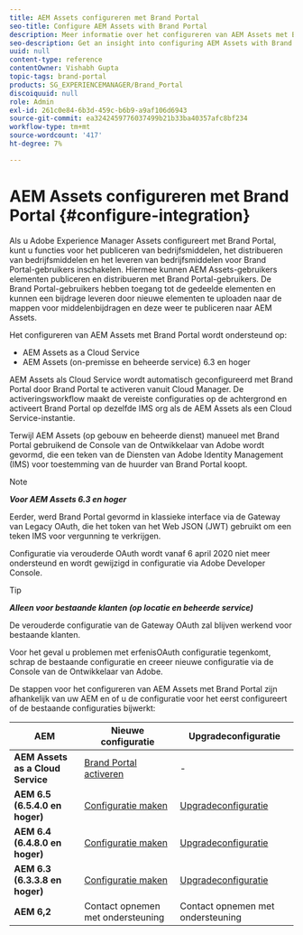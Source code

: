 ```yaml
---
title: AEM Assets configureren met Brand Portal
seo-title: Configure AEM Assets with Brand Portal
description: Meer informatie over het configureren van AEM Assets met Brand Portal.
seo-description: Get an insight into configuring AEM Assets with Brand Portal.
uuid: null
content-type: reference
contentOwner: Vishabh Gupta
topic-tags: brand-portal
products: SG_EXPERIENCEMANAGER/Brand_Portal
discoiquuid: null
role: Admin
exl-id: 261c0e84-6b3d-459c-b6b9-a9af106d6943
source-git-commit: ea3242459776037499b21b33ba40357afc8bf234
workflow-type: tm+mt
source-wordcount: '417'
ht-degree: 7%

---
```


# AEM Assets configureren met Brand Portal {#configure-integration}

Als u Adobe Experience Manager Assets configureert met Brand Portal, kunt u functies voor het publiceren van bedrijfsmiddelen, het distribueren van bedrijfsmiddelen en het leveren van bedrijfsmiddelen voor Brand Portal-gebruikers inschakelen. Hiermee kunnen AEM Assets-gebruikers elementen publiceren en distribueren met Brand Portal-gebruikers. De Brand Portal-gebruikers hebben toegang tot de gedeelde elementen en kunnen een bijdrage leveren door nieuwe elementen te uploaden naar de mappen voor middelenbijdragen en deze weer te publiceren naar AEM Assets.

Het configureren van AEM Assets met Brand Portal wordt ondersteund op:

* AEM Assets as a Cloud Service
* AEM Assets (on-premisse en beheerde service) 6.3 en hoger

AEM Assets als Cloud Service wordt automatisch geconfigureerd met Brand Portal door Brand Portal te activeren vanuit Cloud Manager. De activeringsworkflow maakt de vereiste configuraties op de achtergrond en activeert Brand Portal op dezelfde IMS org als de AEM Assets als een Cloud Service-instantie.

Terwijl AEM Assets (op gebouw en beheerde dienst) manueel met Brand Portal gebruikend de Console van de Ontwikkelaar van Adobe wordt gevormd, die een teken van de Diensten van Adobe Identity Management (IMS) voor toestemming van de huurder van Brand Portal koopt.

>[!NOTE]
>
>***Voor AEM Assets 6.3 en hoger***
>
>Eerder, werd Brand Portal gevormd in klassieke interface via de Gateway van Legacy OAuth, die het token van het Web JSON (JWT) gebruikt om een teken IMS voor vergunning te verkrijgen.
>
>Configuratie via verouderde OAuth wordt vanaf 6 april 2020 niet meer ondersteund en wordt gewijzigd in configuratie via Adobe Developer Console.


>[!TIP]
>
>***Alleen voor bestaande klanten (op locatie en beheerde service)***
>
>De verouderde configuratie van de Gateway OAuth zal blijven werkend voor bestaande klanten.
>
>Voor het geval u problemen met erfenisOAuth configuratie tegenkomt, schrap de bestaande configuratie en creeer nieuwe configuratie via de Console van de Ontwikkelaar van Adobe.

De stappen voor het configureren van AEM Assets met Brand Portal zijn afhankelijk van uw AEM en of u de configuratie voor het eerst configureert of de bestaande configuraties bijwerkt:

| **AEM** | **Nieuwe configuratie** | **Upgradeconfiguratie** |
|---|---|---|
| **AEM Assets as a Cloud Service** | [Brand Portal activeren](https://docs.adobe.com/content/help/en/experience-manager-cloud-service/assets/brand-portal/configure-aem-assets-with-brand-portal.html) | - |
| **AEM 6.5 (6.5.4.0 en hoger)** | [Configuratie maken](https://docs.adobe.com/content/help/en/experience-manager-65/assets/brandportal/configure-aem-assets-with-brand-portal.html) | [Upgradeconfiguratie](https://docs.adobe.com/content/help/en/experience-manager-65/assets/brandportal/configure-aem-assets-with-brand-portal.html#upgrade-integration-65) |
| **AEM 6.4 (6.4.8.0 en hoger)** | [Configuratie maken](https://docs.adobe.com/content/help/en/experience-manager-64/assets/brandportal/configure-aem-assets-with-brand-portal.html) | [Upgradeconfiguratie](https://docs.adobe.com/content/help/en/experience-manager-64/assets/brandportal/configure-aem-assets-with-brand-portal.html#upgrade-integration-64) |
| **AEM 6.3 (6.3.3.8 en hoger)** | [Configuratie maken](https://helpx.adobe.com/experience-manager/6-3/assets/using/brand-portal-configuring-integration.html) | [Upgradeconfiguratie](https://helpx.adobe.com/experience-manager/6-3/assets/using/brand-portal-configuring-integration.html#Upgradeconfiguration) |
| **AEM 6,2** | Contact opnemen met ondersteuning | Contact opnemen met ondersteuning |
